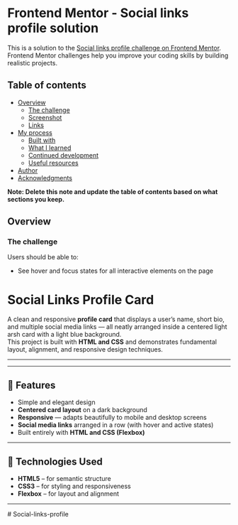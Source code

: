 # Frontend Mentor - Social links profile solution

This is a solution to the [Social links profile challenge on Frontend Mentor](https://www.frontendmentor.io/challenges/social-links-profile-UG32l9m6dQ). Frontend Mentor challenges help you improve your coding skills by building realistic projects.

## Table of contents

- [Overview](#overview)
  - [The challenge](#the-challenge)
  - [Screenshot](#screenshot)
  - [Links](#links)
- [My process](#my-process)
  - [Built with](#built-with)
  - [What I learned](#what-i-learned)
  - [Continued development](#continued-development)
  - [Useful resources](#useful-resources)
- [Author](#author)
- [Acknowledgments](#acknowledgments)

**Note: Delete this note and update the table of contents based on what sections you keep.**

## Overview

### The challenge

Users should be able to:

- See hover and focus states for all interactive elements on the page

# Social Links Profile Card

A clean and responsive **profile card** that displays a user’s name, short bio, and multiple social media links — all neatly arranged inside a centered light arsh card with a light blue background.  
This project is built with **HTML and CSS** and demonstrates fundamental layout, alignment, and responsive design techniques.

---

---

## 🎯 Features

- Simple and elegant design
- **Centered card layout** on a dark background
- **Responsive** — adapts beautifully to mobile and desktop screens
- **Social media links** arranged in a row (with hover and active states)
- Built entirely with **HTML and CSS (Flexbox)**

---

## 🧰 Technologies Used

- **HTML5** – for semantic structure
- **CSS3** – for styling and responsiveness
- **Flexbox** – for layout and alignment

---
#   S o c i a l - l i n k s - p r o f i l e  
 
